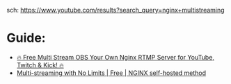 sch: https://www.youtube.com/results?search_query=nginx+multistreaming

# Guide:
- [🔥 Free Multi Stream OBS Your Own Nginx RTMP Server for YouTube, Twitch & Kick! 🔥](https://youtu.be/uwOTS-6atNg)
- [Multi-streaming with No Limits | Free | NGINX self-hosted method](https://youtu.be/ZGkh2xVH4BQ)
